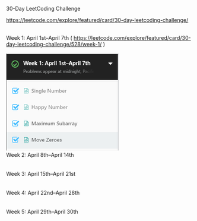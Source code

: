 30-Day LeetCoding Challenge

https://leetcode.com/explore/featured/card/30-day-leetcoding-challenge/

<br/>Week 1: April 1st–April 7th ( https://leetcode.com/explore/featured/card/30-day-leetcoding-challenge/528/week-1/ ) <br/> <br/>
![](Week%201%20(April%201-April%207)/passed1.png)
<br/>Week 2: April 8th–April 14th <br/> <br/>
<br/>Week 3: April 15th–April 21st <br/> <br/>
<br/>Week 4: April 22nd–April 28th <br/> <br/>
<br/>Week 5: April 29th–April 30th <br/> <br/>
